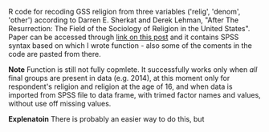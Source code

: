 R code for recoding GSS religion from three variables ('relig', 'denom', 'other') according to Darren E. Sherkat and Derek Lehman, "After The Resurrection: The Field of the Sociology of Religion in the United States". Paper can be accessed through [link on this post](https://iranianredneck.wordpress.com/2016/11/29/why-reltrad-sucks-contesting-the-measure-of-american-religion/) and it contains SPSS syntax based on which I wrote function - also some of the coments in the code are pasted from there.

**Note** Function is still not fully copmlete. It successfully works only when *all* final groups are present in data (e.g. 2014), at this moment only for respondent's religion and religion at the age of 16, and when data is imported from SPSS file to data frame, with trimed factor names and values, without use off missing values.

**Explenatoin** There is probably an easier way to do this, but 